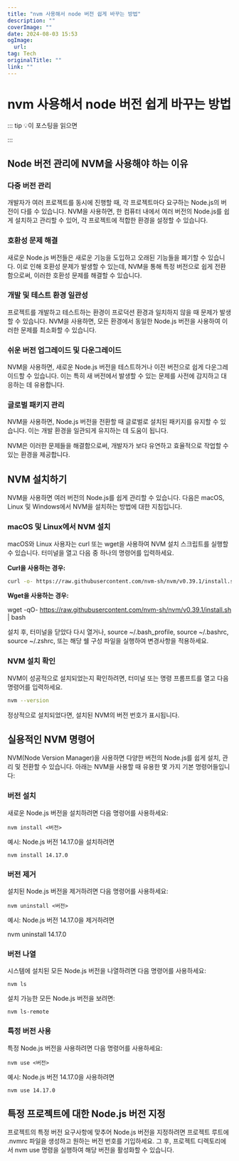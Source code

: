 ```yaml
---
title: "nvm 사용해서 node 버전 쉽게 바꾸는 방법"
description: ""
coverImage: ""
date: 2024-08-03 15:53
ogImage: 
  url: 
tag: Tech
originalTitle: ""
link: ""
---
```




# nvm 사용해서 node 버전 쉽게 바꾸는 방법

::: tip 💡이 포스팅을 읽으면

:::

## Node 버전 관리에 NVM을 사용해야 하는 이유

### 다중 버전 관리

개발자가 여러 프로젝트를 동시에 진행할 때, 각 프로젝트마다 요구하는 Node.js의 버전이 다를 수 있습니다. NVM을 사용하면, 한 컴퓨터 내에서 여러 버전의 Node.js를 쉽게 설치하고 관리할 수 있어, 각 프로젝트에 적합한 환경을 설정할 수 있습니다.

### 호환성 문제 해결

새로운 Node.js 버전들은 새로운 기능을 도입하고 오래된 기능들을 폐기할 수 있습니다. 이로 인해 호환성 문제가 발생할 수 있는데, NVM을 통해 특정 버전으로 쉽게 전환함으로써, 이러한 호환성 문제를 해결할 수 있습니다.

### 개발 및 테스트 환경 일관성

<div class="content-ad"></div>

프로젝트를 개발하고 테스트하는 환경이 프로덕션 환경과 일치하지 않을 때 문제가 발생할 수 있습니다. NVM을 사용하면, 모든 환경에서 동일한 Node.js 버전을 사용하여 이러한 문제를 최소화할 수 있습니다.

### 쉬운 버전 업그레이드 및 다운그레이드

NVM을 사용하면, 새로운 Node.js 버전을 테스트하거나 이전 버전으로 쉽게 다운그레이드할 수 있습니다. 이는 특히 새 버전에서 발생할 수 있는 문제를 사전에 감지하고 대응하는 데 유용합니다.

### 글로벌 패키지 관리

NVM을 사용하면, Node.js 버전을 전환할 때 글로벌로 설치된 패키지를 유지할 수 있습니다. 이는 개발 환경을 일관되게 유지하는 데 도움이 됩니다.

NVM은 이러한 문제들을 해결함으로써, 개발자가 보다 유연하고 효율적으로 작업할 수 있는 환경을 제공합니다.

## NVM 설치하기

NVM을 사용하면 여러 버전의 Node.js를 쉽게 관리할 수 있습니다. 다음은 macOS, Linux 및 Windows에서 NVM을 설치하는 방법에 대한 지침입니다.

### macOS 및 Linux에서 NVM 설치

<div class="content-ad"></div>

macOS와 Linux 사용자는 curl 또는 wget을 사용하여 NVM 설치 스크립트를 실행할 수 있습니다. 터미널을 열고 다음 중 하나의 명령어를 입력하세요.

**Curl을 사용하는 경우:**

```bash
curl -o- https://raw.githubusercontent.com/nvm-sh/nvm/v0.39.1/install.sh | bash
```

**Wget을 사용하는 경우:**


wget -qO- https://raw.githubusercontent.com/nvm-sh/nvm/v0.39.1/install.sh | bash


설치 후, 터미널을 닫았다 다시 열거나, source ~/.bash_profile, source ~/.bashrc, source ~/.zshrc, 또는 해당 쉘 구성 파일을 실행하여 변경사항을 적용하세요.

### NVM 설치 확인

NVM이 성공적으로 설치되었는지 확인하려면, 터미널 또는 명령 프롬프트를 열고 다음 명령어를 입력하세요.

```bash
nvm --version
```

정상적으로 설치되었다면, 설치된 NVM의 버전 번호가 표시됩니다.

## 실용적인 NVM 명령어

NVM(Node Version Manager)을 사용하면 다양한 버전의 Node.js를 쉽게 설치, 관리 및 전환할 수 있습니다. 아래는 NVM을 사용할 때 유용한 몇 가지 기본 명령어들입니다:

### 버전 설치

새로운 Node.js 버전을 설치하려면 다음 명령어를 사용하세요:

```shell
nvm install <버전>
```

예시: Node.js 버전 14.17.0을 설치하려면

```shell
nvm install 14.17.0
```

### 버전 제거

설치된 Node.js 버전을 제거하려면 다음 명령어를 사용하세요:

```shell
nvm uninstall <버전>
```

<div class="content-ad"></div>

예시: Node.js 버전 14.17.0을 제거하려면


nvm uninstall 14.17.0


### 버전 나열

시스템에 설치된 모든 Node.js 버전을 나열하려면 다음 명령어를 사용하세요:

```shell
nvm ls
```

설치 가능한 모든 Node.js 버전을 보려면:

```shell
nvm ls-remote
```

### 특정 버전 사용

특정 Node.js 버전을 사용하려면 다음 명령어를 사용하세요:

```shell
nvm use <버전>
```

예시: Node.js 버전 14.17.0을 사용하려면

```shell
nvm use 14.17.0
```

## 특정 프로젝트에 대한 Node.js 버전 지정

프로젝트의 특정 버전 요구사항에 맞추어 Node.js 버전을 지정하려면 프로젝트 루트에 .nvmrc 파일을 생성하고 원하는 버전 번호를 기입하세요. 그 후, 프로젝트 디렉토리에서 nvm use 명령을 실행하여 해당 버전을 활성화할 수 있습니다.
